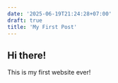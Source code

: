 ```yaml
---
date: '2025-06-19T21:24:28+07:00'
draft: true
title: 'My First Post'
---
```

## Hi there!

This is my first website ever!